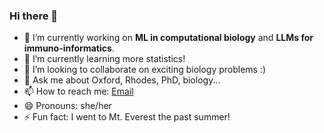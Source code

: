### Hi there 👋

- 🔭 I’m currently working on **ML in computational biology** and **LLMs for immuno-informatics**.
- 🌱 I’m currently learning more statistics!
- 👯 I’m looking to collaborate on exciting biology problems :)
- 💬 Ask me about Oxford, Rhodes, PhD, biology...
- 📫 How to reach me: [Email](mailto:zhaocj@mit.edu)
- 😄 Pronouns: she/her
- ⚡ Fun fact: I went to Mt. Everest the past summer!
